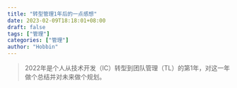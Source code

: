 ```yaml
---
title: "转型管理1年后的一点感想"
date: 2023-02-09T18:18:01+08:00
draft: false
tags: ["管理"]
categories: ["管理"]
author: "Hobbin"
---
```


> 2022年是个人从技术开发（IC）转型到团队管理（TL）的第1年，对这一年做个总结并对未来做个规划。
